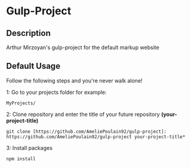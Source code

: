 # Gulp-Project
## Description
Arthur Mirzoyan's gulp-project for the default markup website

## Default Usage
Follow the following steps and you're never walk alone!

1: Go to your projects folder for example:
```
MyProjects/
```
2: Clone repository and enter the title of your future repository **(your-project-title)**
```
git clone [https://github.com/AmeliePoulain92/gulp-project]: https://github.com/AmeliePoulain92/gulp-project your-project-title*
```
3: Install packages
```
npm install
```


